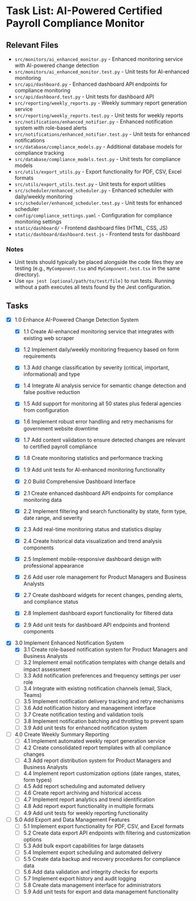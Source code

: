 # Task List: AI-Powered Certified Payroll Compliance Monitor

## Relevant Files

- `src/monitors/ai_enhanced_monitor.py` - Enhanced monitoring service with AI-powered change detection
- `src/monitors/ai_enhanced_monitor.test.py` - Unit tests for AI-enhanced monitoring
- `src/api/dashboard.py` - Enhanced dashboard API endpoints for compliance monitoring
- `src/api/dashboard.test.py` - Unit tests for dashboard API
- `src/reporting/weekly_reports.py` - Weekly summary report generation service
- `src/reporting/weekly_reports.test.py` - Unit tests for weekly reports
- `src/notifications/enhanced_notifier.py` - Enhanced notification system with role-based alerts
- `src/notifications/enhanced_notifier.test.py` - Unit tests for enhanced notifications
- `src/database/compliance_models.py` - Additional database models for compliance tracking
- `src/database/compliance_models.test.py` - Unit tests for compliance models
- `src/utils/export_utils.py` - Export functionality for PDF, CSV, Excel formats
- `src/utils/export_utils.test.py` - Unit tests for export utilities
- `src/scheduler/enhanced_scheduler.py` - Enhanced scheduler with daily/weekly monitoring
- `src/scheduler/enhanced_scheduler.test.py` - Unit tests for enhanced scheduler
- `config/compliance_settings.yaml` - Configuration for compliance monitoring settings
- `static/dashboard/` - Frontend dashboard files (HTML, CSS, JS)
- `static/dashboard/dashboard.test.js` - Frontend tests for dashboard

### Notes

- Unit tests should typically be placed alongside the code files they are testing (e.g., `MyComponent.tsx` and `MyComponent.test.tsx` in the same directory).
- Use `npx jest [optional/path/to/test/file]` to run tests. Running without a path executes all tests found by the Jest configuration.

## Tasks

- [x] 1.0 Enhance AI-Powered Change Detection System
  - [x] 1.1 Create AI-enhanced monitoring service that integrates with existing web scraper
  - [x] 1.2 Implement daily/weekly monitoring frequency based on form requirements
  - [x] 1.3 Add change classification by severity (critical, important, informational) and type
  - [x] 1.4 Integrate AI analysis service for semantic change detection and false positive reduction
  - [x] 1.5 Add support for monitoring all 50 states plus federal agencies from configuration
  - [x] 1.6 Implement robust error handling and retry mechanisms for government website downtime
  - [x] 1.7 Add content validation to ensure detected changes are relevant to certified payroll compliance
  - [x] 1.8 Create monitoring statistics and performance tracking
  - [x] 1.9 Add unit tests for AI-enhanced monitoring functionality

  - [x] 2.0 Build Comprehensive Dashboard Interface
  - [x] 2.1 Create enhanced dashboard API endpoints for compliance monitoring data
  - [x] 2.2 Implement filtering and search functionality by state, form type, date range, and severity
  - [x] 2.3 Add real-time monitoring status and statistics display
  - [x] 2.4 Create historical data visualization and trend analysis components
  - [x] 2.5 Implement mobile-responsive dashboard design with professional appearance
  - [x] 2.6 Add user role management for Product Managers and Business Analysts
  - [x] 2.7 Create dashboard widgets for recent changes, pending alerts, and compliance status
  - [x] 2.8 Implement dashboard export functionality for filtered data
  - [x] 2.9 Add unit tests for dashboard API endpoints and frontend components

- [x] 3.0 Implement Enhanced Notification System
  - [x] 3.1 Create role-based notification system for Product Managers and Business Analysts
  - [ ] 3.2 Implement email notification templates with change details and impact assessment
  - [ ] 3.3 Add notification preferences and frequency settings per user role
  - [ ] 3.4 Integrate with existing notification channels (email, Slack, Teams)
  - [ ] 3.5 Implement notification delivery tracking and retry mechanisms
  - [ ] 3.6 Add notification history and management interface
  - [ ] 3.7 Create notification testing and validation tools
  - [ ] 3.8 Implement notification batching and throttling to prevent spam
  - [ ] 3.9 Add unit tests for enhanced notification system

- [ ] 4.0 Create Weekly Summary Reporting
  - [ ] 4.1 Implement automated weekly report generation service
  - [ ] 4.2 Create consolidated report templates with all compliance changes
  - [ ] 4.3 Add report distribution system for Product Managers and Business Analysts
  - [ ] 4.4 Implement report customization options (date ranges, states, form types)
  - [ ] 4.5 Add report scheduling and automated delivery
  - [ ] 4.6 Create report archiving and historical access
  - [ ] 4.7 Implement report analytics and trend identification
  - [ ] 4.8 Add report export functionality in multiple formats
  - [ ] 4.9 Add unit tests for weekly reporting functionality

- [ ] 5.0 Add Export and Data Management Features
  - [ ] 5.1 Implement export functionality for PDF, CSV, and Excel formats
  - [ ] 5.2 Create data export API endpoints with filtering and customization options
  - [ ] 5.3 Add bulk export capabilities for large datasets
  - [ ] 5.4 Implement export scheduling and automated delivery
  - [ ] 5.5 Create data backup and recovery procedures for compliance data
  - [ ] 5.6 Add data validation and integrity checks for exports
  - [ ] 5.7 Implement export history and audit logging
  - [ ] 5.8 Create data management interface for administrators
  - [ ] 5.9 Add unit tests for export and data management functionality 